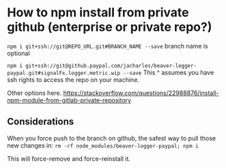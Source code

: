 # How to npm install from private github (enterprise or private repo?)


`npm i git+ssh://git@REPO_URL.git#BRANCH_NAME --save` branch name is optional

`npm i git+ssh://git@github.paypal.com/jacharles/beaver-logger-paypal.git#signalFx.logger.metric.wip --save`
This ^ assumes you have ssh rights to access the repo on your machine.

Other options here.
https://stackoverflow.com/questions/22988876/install-npm-module-from-gitlab-private-repository

## Considerations
When you force push to the branch on github, the safest way to pull those new changes in:
`rm -rf node_modules/beaver-logger-paypal; npm i`

This will force-remove and force-reinstall it.
